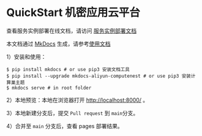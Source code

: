 # QuickStart 机密应用云平台

查看服务实例部署在线文档，请访问 [服务实例部署文档](https://aliyun-computenest.github.io/quickstart-kubetee-cloud-platform)

本文档通过 [MkDocs](https://github.com/mkdocs/mkdocs) 生成，请参考[使用文档](https://www.mkdocs.org/getting-started/#installation) 

1）安装和使用：

```shell
$ pip install mkdocs # or use pip3 安装文档工具
$ pip install --upgrade mkdocs-aliyun-computenest # or use pip3 安装计算巢主题
$ mkdocs serve # in root folder
```
2）本地预览：本地在浏览器打开 [http://localhost:8000/](http://localhost:8000/) 。

3）本地新建分支后，提交 `Pull request` 到 `main`分支。

4）合并至 `main` 分支后，查看 pages 部署结果。